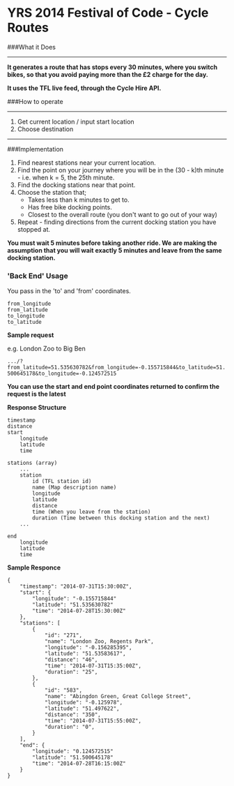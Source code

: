 YRS 2014 Festival of Code - Cycle Routes
========================================


###What it Does
_____________________

**It generates a route that has stops every 30 minutes, where you switch bikes, so that you avoid paying more than the £2 charge for the day.**

**It uses the TFL live feed, through the Cycle Hire API.**

###How to operate
________________________

1. Get current location / input start location
2. Choose destination
________________________


###Implementation

1. Find nearest stations near your current location.
2. Find the point on your journey where you will be in the (30 - k)th minute - i.e. when k = 5, the 25th minute.
3. Find the docking stations near that point.
4. Choose the station that;
	+ Takes less than k minutes to get to.
	+ Has free bike docking points.  
	+ Closest to the overall route (you don't want to go out of your way)
5. Repeat - finding directions from the current docking station you have stopped at.

**You must wait 5 minutes before taking another ride. We are making the assumption that you will wait exactly 5 minutes and leave from the same docking station.**

### 'Back End' Usage

You pass in the 'to' and 'from' coordinates.

`from_longitude`  
`from_latitude`  
`to_longitude`  
`to_latitude`

**Sample request**

e.g. London Zoo to Big Ben  

`.../?from_latitude=51.535630782&from_longitude=-0.155715844&to_latitude=51.500645178&to_longitude=-0.124572515`

**You can use the start and end point coordinates returned to confirm the request is the latest**

**Response Structure**

	timestamp
	distance
	start
		longitude
		latitude
		time
	
	stations (array)
		...
		station
			id (TFL station id)
			name (Map description name)
			longitude
			latitude
			distance
			time (When you leave from the station)
			duration (Time between this docking station and the next)
		...
		
	end
		longitude
		latitude
		time

**Sample Responce**

	{
		"timestamp": "2014-07-31T15:30:00Z",
		"start": {
			"longitude": "-0.155715844"
			"latitude": "51.535630782"
			"time": "2014-07-28T15:30:00Z"
		},
		"stations": [
			{
				"id": "271",
      			"name": "London Zoo, Regents Park",
      			"longitude": "-0.156285395",
      			"latitude": "51.53583617",
      			"distance": "46",
      			"time": "2014-07-31T15:35:00Z",
      			"duration": "25",
			},
			{
				"id": "583",
      			"name": "Abingdon Green, Great College Street",
      			"longitude": "-0.125978",
      			"latitude": "51.497622",
      			"distance": "350",
      			"time": "2014-07-31T15:55:00Z",
      			"duration": "0",
			}
		],
		"end": {
			"longitude": "0.124572515"
			"latitude": "51.500645178"
			"time": "2014-07-28T16:15:00Z"
		}
	}